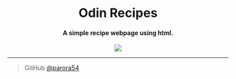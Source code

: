 
<h1 align="center">
  <br>
  Odin Recipes
  <br>
</h1>

<h4 align="center">A simple recipe webpage using html.</h4>

<p align="center">
  <a href="https://www.theodinproject.com/about">
    <img src="https://www.theodinproject.com/mstile-310x310.png">
  </a>
</p>

---

> GitHub [@parora54](https://github.com/parora54)

